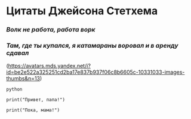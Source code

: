 # Цитаты Джейсона Стетхема

### *Волк не работа, работа ворк*

### *Там, где ты купался, я катамараны воровал и в аренду сдавал*

(https://avatars.mds.yandex.net/i?id=be2e522a325251cd2ba17e837b937f06c8b6605c-10331033-images-thumbs&n=13)

```
python

print("Привет, папа!")

print("Пока, мама!")

```
